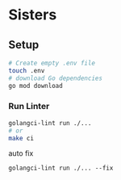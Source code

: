 # Sisters 

## Setup
```bash
# Create empty .env file
touch .env
# download Go dependencies
go mod download
```
### Run Linter
```bash
golangci-lint run ./...
# or 
make ci
```
auto fix 
```
golangci-lint run ./... --fix 
```

